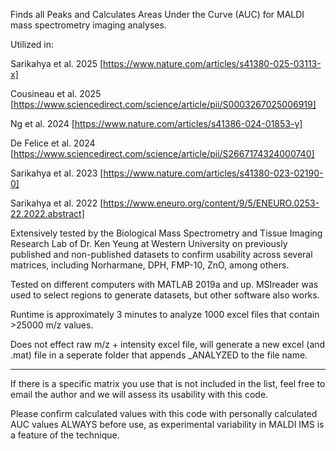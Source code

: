Finds all Peaks and Calculates Areas Under the Curve (AUC) for MALDI mass spectrometry imaging analyses.

Utilized in:

Sarikahya et al. 2025 [https://www.nature.com/articles/s41380-025-03113-x]

Cousineau et al. 2025 [https://www.sciencedirect.com/science/article/pii/S0003267025006919]

Ng et al. 2024 [https://www.nature.com/articles/s41386-024-01853-y]

De Felice et al. 2024 [https://www.sciencedirect.com/science/article/pii/S2667174324000740]

Sarikahya et al. 2023 [https://www.nature.com/articles/s41380-023-02190-0]

Sarikahya et al. 2022 [https://www.eneuro.org/content/9/5/ENEURO.0253-22.2022.abstract]

Extensively tested by the Biological Mass Spectrometry and Tissue Imaging Research Lab of Dr. Ken Yeung at Western University
on previously published and non-published datasets to confirm usability across several matrices, including
Norharmane, DPH, FMP-10, ZnO, among others. 

Tested on different computers with MATLAB 2019a and up. MSIreader was used to select regions to generate datasets, but other software also works.

Runtime is approximately 3 minutes to analyze 1000 excel files that contain >25000 m/z values.

Does not effect raw m/z + intensity excel file, will generate a new excel (and .mat) file in a seperate folder that appends _ANALYZED to the file name.
____________________________________________________________________
If there is a specific matrix you use that is not included in the list, feel free to email the author and we will assess its usability with this code.

Please confirm calculated values with this code with personally calculated AUC values ALWAYS before use, as experimental variability in MALDI IMS is a feature of the technique. 

